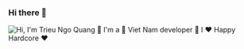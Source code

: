 ### Hi there 👋
![Hi, I'm Trieu Ngo Quang 👋 I'm a 🚀 Viet Nam developer 🚀 I ❤️ Happy Hardcore ❤️](https://github.com/matyo91/matyo91/raw/main/assets/github.gif)
<!--
**million17/million17** is a ✨ _special_ ✨ repository because its `README.md` (this file) appears on your GitHub profile.

Here are some ideas to get you started:

- 🔭 I’m currently working on ...
- 🌱 I’m currently learning ...
- 👯 I’m looking to collaborate on ...
- 🤔 I’m looking for help with ...
- 💬 Ask me about ...
- 📫 How to reach me: ...
- 😄 Pronouns: ...
- ⚡ Fun fact: ...
-->
